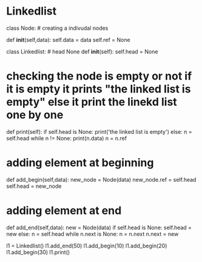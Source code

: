 # Linkedlist

class Node: # creating a indivudal nodes

  def __init__(self,data):
  self.data = data
  self.ref = None
  
class Linkedlist: # head None
  def __init__(self):
    self.head = None
  
# checking the node is empty or not if it is empty it prints "the linked list is empty" else it print the linekd list one by one
  
  def print(self):
    if self.head is None:
      print('the linked list is empty')
    else:
     n = self.head
     while n != None:
     print(n.data)
     n = n.ref
     
# adding element at beginning
  
  def add_begin(self,data):
    new_node = Node(data)
    new_node.ref = self.head
    self.head = new_node
  
# adding element at end

  def add_end(self,data):
    new = Node(data)
    if self.head is None:
      self.head = new
     else:
      n = self.head 
      while n.next is None:
        n = n.next
       n.next = new
    
l1 = Linkedlist()
l1.add_end(50)
l1.add_begin(10)
l1.add_begin(20)
l1.add_begin(30)
l1.print()
  
